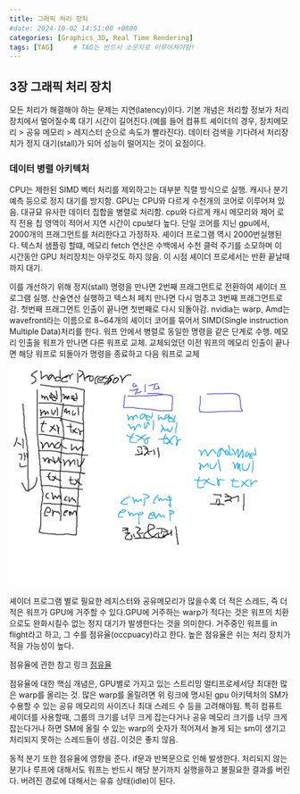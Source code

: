 ```yaml
---
title: 그래픽 처리 장치
#date: 2024-10-02 14:51:00 +0800
categories: [Graphics_3D, Real Time Rendering]
tags: [TAG]		# TAG는 반드시 소문자로 이루어져야함!
---
```


## **3장 그래픽 처리 장치**


모든 처리가 해결해야 하는 문제는 지연(latency)이다. 기본 개념은 처리할 정보가 처리장치에서 멀어질수록 대기 시간이 길어진다.(예를 들어 컴퓨트 셰이더의 경우, 장치메모리 > 공유 메모리 > 레지스터 순으로 속도가 빨라진다).
데이터 검색을 기다려서 처리장치가 정지 대기(stall)가 되어 성능이 떨어지는 것이 요점이다.


### 데이터 병렬 아키텍처

CPU는 제한된 SIMD 벡터 처리를 제외하고는 대부분 직렬 방식으로 실행. 캐시나 분기예측 등으로 정지 대기를 방지함.
GPU는 CPU와 다르게 수천개의 코어로 이루어져 있음. 대규묘 유사한 데이터 집합을 병렬로 처리함. cpu와 다르게 캐시 메모리와 제어 로직 전용 칩 영역이 적어서 지연 시간이 cpu보다 높다.
단일 코어를 지닌 gpu에서, 2000개의 프래그먼트를 처리한다고 가정하자. 셰이더 프로그램 역시 2000번실행된다. 텍스처 샘플링 할떄, 메모리 fetch 연산은 수백에서 수천 클럭 주기를 소모하며 이 시간동안 GPU 처리장치는 아무것도 하지 않음. 이 시점 셰이더 프로세서는 반환 끝날때까지 대기. 

이를 개선하기 위해 정지(stall) 명령을 만나면 2번째 프래그먼트로 전환하여 셰이더 프로그램 실행. 산술연산 실행하고 텍스처 페치 만나면 다시 멈추고 3번째 프래그먼트로 감. 첫번째 프래그먼트 인출이 끝나면 첫번째로 다시 되돌아감.
nvidia는 warp, Amd는 wavefront라는 이름으로 8~64개의 셰이더 코어를 묶어서 SIMD(Single instruction Multiple Data)처리를 한다. 워프 안에서 병렬로 동일한 명령을 같은 단계로 수행. 메모리 인출을 워프가 만나면 다른 워프로 교체. 교체되었던 이전 워프의 메모리 인출이 끝나면 해당
워프로 되돌아가 명령을 종료하고 다음 워프로 교체
![셰이더_프로그램](/assets/img/realTimeRendering/gpu_shaderProgram.png)

셰이더 프로그램 별로 필요한 레지스터와 공유메모리가 많을수록 더 적은 스레드, 즉 더 적은 워프가 GPU에 거주할 수 있다.GPU에 거주하는 warp가 적다는 것은 워프의 치환으로도 완화시킬수 없는 정지 대기가 발생한다는 것을 의미한다. 거주중인 워프를 in flight라고 하고, 그 수를 점유율(occpuacy)라고 한다. 높은 점유율은 쉬는 처리 장치가 적을 가능성이 높다. 

점유율에 관한 참고 링크
[점유율](https://logins.github.io/graphics/2020/10/31/D3D12ComputeShaders.html)

점유율에 대한 핵심 개념은, GPU별로 가지고 있는 스트리밍 멀티프로세서당 최대한 많은 warp를 올리는 것. 많은 warp를 올릴려면 위 링크에 명시된 gpu 아키텍처의 SM가 수용할 수 있는 공유 메모리의 사이즈나 최대 스레드 수 등을 고려해야됨. 특히 컴퓨트 셰이더를 사용할때, 그룹의 크기를 너무 크게 잡는다거나 공유 메모리 크기를 너무 크게 잡는다거나 하면 SM에 올릴 수 있는 warp의 숫자가 적어져서 놀게 되는 sm이 생기고 처리되지 못하는 스레드들이 생김. 이것은 좋지 않음.


동적 분기 또한 점유율에 영향을 준다. if문과 반복문으로 인해 발생한다. 처리되지 않는 분기나 루프에 대해서도 워프는 반드시 해당 분기까지 실행을하고 불필요한 결과를 버린다. 버려진 경로에 대해서는 유휴 상태(idle)이 된다.